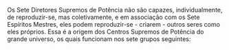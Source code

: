 ﻿Os Sete Diretores Supremos de Potência não são capazes, individualmente, de reproduzir-se, mas coletivamente, e em associação com os Sete Espíritos Mestres, eles podem reproduzir-se - criarem - outros seres como eles próprios. Essa é a origem dos Centros Supremos de Potência do grande universo, os quais funcionam nos sete  grupos seguintes: